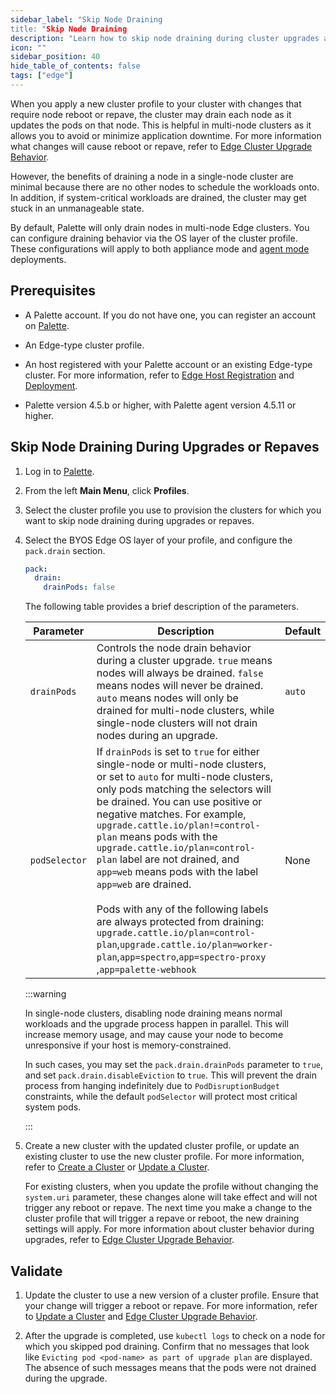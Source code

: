```yaml
---
sidebar_label: "Skip Node Draining
title: "Skip Node Draining
description: "Learn how to skip node draining during cluster upgrades and cluster repaves."
icon: ""
sidebar_position: 40
hide_table_of_contents: false
tags: ["edge"]
---
```


When you apply a new cluster profile to your cluster with changes that require node reboot or repave, the cluster may
drain each node as it updates the pods on that node. This is helpful in multi-node clusters as it allows you to avoid or
minimize application downtime. For more information what changes will cause reboot or repave, refer to
[Edge Cluster Upgrade Behavior](../cluster-management/upgrade-behavior.md).

However, the benefits of draining a node in a single-node cluster are minimal because there are no other nodes to
schedule the workloads onto. In addition, if system-critical workloads are drained, the cluster may get stuck in an
unmanageable state.

By default, Palette will only drain nodes in multi-node Edge clusters. You can configure draining behavior via the OS
layer of the cluster profile. These configurations will apply to both appliance mode and
[agent mode](../../../deployment-modes/agent-mode/agent-mode.md) deployments.

## Prerequisites

- A Palette account. If you do not have one, you can register an account on [Palette](https://console.spectrocloud.com).

- An Edge-type cluster profile.

- An host registered with your Palette account or an existing Edge-type cluster. For more information, refer to
  [Edge Host Registration](../site-deployment/site-installation/edge-host-registration.md) and
  [Deployment](../site-deployment/site-deployment.md).

- Palette version 4.5.b or higher, with Palette agent version 4.5.11 or higher.

## Skip Node Draining During Upgrades or Repaves

1. Log in to [Palette](https://console.spectrocloud.com).

2. From the left **Main Menu**, click **Profiles**.

3. Select the cluster profile you use to provision the clusters for which you want to skip node draining during upgrades
   or repaves.

4. Select the BYOS Edge OS layer of your profile, and configure the `pack.drain` section.

   ```yaml {2,3}
   pack:
     drain:
       drainPods: false
   ```

   The following table provides a brief description of the parameters.

   | Parameter     | Description                                                                                                                                                                                                                                                                                                                                                                                                                                                                                                                                                                                                                                          | Default |
   | ------------- | ---------------------------------------------------------------------------------------------------------------------------------------------------------------------------------------------------------------------------------------------------------------------------------------------------------------------------------------------------------------------------------------------------------------------------------------------------------------------------------------------------------------------------------------------------------------------------------------------------------------------------------------------------- | ------- |
   | `drainPods`   | Controls the node drain behavior during a cluster upgrade. `true` means nodes will always be drained. `false` means nodes will never be drained. `auto` means nodes will only be drained for multi-node clusters, while single-node clusters will not drain nodes during an upgrade.                                                                                                                                                                                                                                                                                                                                                                 | `auto`  |
   | `podSelector` | If `drainPods` is set to `true` for either single-node or multi-node clusters, or set to `auto` for multi-node clusters, only pods matching the selectors will be drained. You can use positive or negative matches. For example, `upgrade.cattle.io/plan!=control-plan` means pods with the `upgrade.cattle.io/plan=control-plan` label are not drained, and `app=web` means pods with the label `app=web` are drained. <br /> <br /> Pods with any of the following labels are always protected from draining: `upgrade.cattle.io/plan=control-plan`,`upgrade.cattle.io/plan=worker-plan`,`app=spectro`,`app=spectro-proxy` ,`app=palette-webhook` | None    |

   :::warning

   In single-node clusters, disabling node draining means normal workloads and the upgrade process happen in parallel.
   This will increase memory usage, and may cause your node to become unresponsive if your host is memory-constrained.

   In such cases, you may set the `pack.drain.drainPods` parameter to `true`, and set `pack.drain.disableEviction` to
   `true`. This will prevent the drain process from hanging indefinitely due to `PodDisruptionBudget` constraints, while
   the default `podSelector` will protect most critical system pods.

   :::

5. Create a new cluster with the updated cluster profile, or update an existing cluster to use the new cluster profile.
   For more information, refer to [Create a Cluster](../site-deployment/cluster-deployment.md) or
   [Update a Cluster](../../cluster-management/cluster-updates.md).

   For existing clusters, when you update the profile without changing the `system.uri` parameter, these changes alone
   will take effect and will not trigger any reboot or repave. The next time you make a change to the cluster profile
   that will trigger a repave or reboot, the new draining settings will apply. For more information about cluster
   behavior during upgrades, refer to [Edge Cluster Upgrade Behavior](../cluster-management/upgrade-behavior.md).

## Validate

1. Update the cluster to use a new version of a cluster profile. Ensure that your change will trigger a reboot or
   repave. For more information, refer to [Update a Cluster](../../cluster-management/cluster-updates.md) and
   [Edge Cluster Upgrade Behavior](../cluster-management/upgrade-behavior.md).

2. After the upgrade is completed, use `kubectl logs` to check on a node for which you skipped pod draining. Confirm
   that no messages that look like `Evicting pod <pod-name> as part of upgrade plan` are displayed. The absence of such
   messages means that the pods were not drained during the upgrade.
